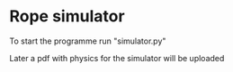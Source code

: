 # Rope simulator

To start the programme run "simulator.py"

Later a pdf with physics for the simulator will be uploaded
